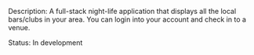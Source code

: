 Description: A full-stack night-life application that displays all the local bars/clubs in your area.  You can login into your account and check in to a venue.  

Status: In development


